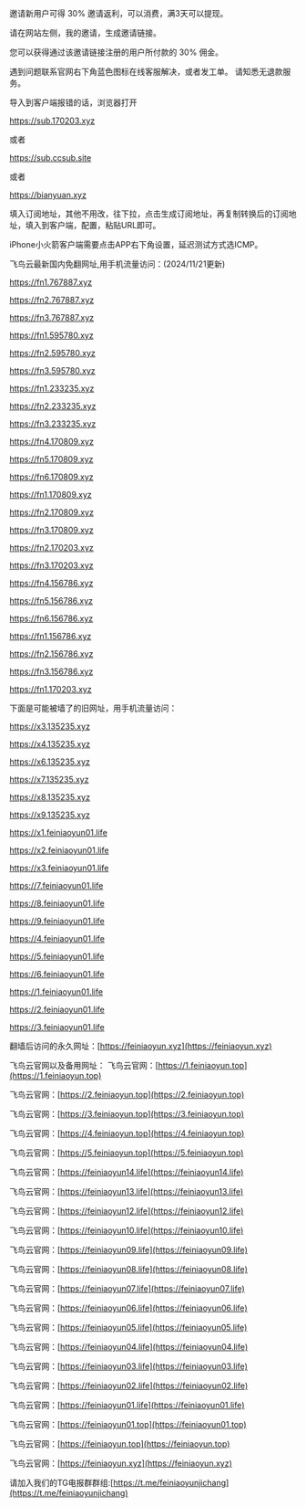 邀请新用户可得 30% 邀请返利，可以消费，满3天可以提现。

请在网站左侧，我的邀请，生成邀请链接。

您可以获得通过该邀请链接注册的用户所付款的 30% 佣金。

遇到问题联系官网右下角蓝色图标在线客服解决，或者发工单。
请知悉无退款服务。


导入到客户端报错的话，浏览器打开

https://sub.170203.xyz

或者

https://sub.ccsub.site

或者

https://bianyuan.xyz


填入订阅地址，其他不用改，往下拉，点击生成订阅地址，再复制转换后的订阅地址，填入到客户端，配置，粘贴URL即可。

iPhone小火箭客户端需要点击APP右下角设置，延迟测试方式选ICMP。


飞鸟云最新国内免翻网址,用手机流量访问：(2024/11/21更新)


https://fn1.767887.xyz

https://fn2.767887.xyz

https://fn3.767887.xyz


https://fn1.595780.xyz

https://fn2.595780.xyz

https://fn3.595780.xyz



https://fn1.233235.xyz

https://fn2.233235.xyz

https://fn3.233235.xyz

https://fn4.170809.xyz

https://fn5.170809.xyz

https://fn6.170809.xyz

https://fn1.170809.xyz

https://fn2.170809.xyz

https://fn3.170809.xyz


https://fn2.170203.xyz

https://fn3.170203.xyz

https://fn4.156786.xyz

https://fn5.156786.xyz

https://fn6.156786.xyz

https://fn1.156786.xyz

https://fn2.156786.xyz

https://fn3.156786.xyz

https://fn1.170203.xyz

下面是可能被墙了的旧网址，用手机流量访问：


https://x3.135235.xyz

https://x4.135235.xyz

https://x6.135235.xyz

https://x7.135235.xyz

https://x8.135235.xyz

https://x9.135235.xyz

https://x1.feiniaoyun01.life

https://x2.feiniaoyun01.life

https://x3.feiniaoyun01.life

https://7.feiniaoyun01.life

https://8.feiniaoyun01.life

https://9.feiniaoyun01.life


https://4.feiniaoyun01.life

https://5.feiniaoyun01.life

https://6.feiniaoyun01.life

https://1.feiniaoyun01.life

https://2.feiniaoyun01.life

https://3.feiniaoyun01.life





翻墙后访问的永久网址：[https://feiniaoyun.xyz](https://feiniaoyun.xyz)



飞鸟云官网以及备用网址：
飞鸟云官网：[https://1.feiniaoyun.top](https://1.feiniaoyun.top) 

飞鸟云官网：[https://2.feiniaoyun.top](https://2.feiniaoyun.top) 

飞鸟云官网：[https://3.feiniaoyun.top](https://3.feiniaoyun.top) 

飞鸟云官网：[https://4.feiniaoyun.top](https://4.feiniaoyun.top) 

飞鸟云官网：[https://5.feiniaoyun.top](https://5.feiniaoyun.top) 

飞鸟云官网：[https://feiniaoyun14.life](https://feiniaoyun14.life) 

飞鸟云官网：[https://feiniaoyun13.life](https://feiniaoyun13.life) 

飞鸟云官网：[https://feiniaoyun12.life](https://feiniaoyun12.life) 

飞鸟云官网：[https://feiniaoyun10.life](https://feiniaoyun10.life) 

飞鸟云官网：[https://feiniaoyun09.life](https://feiniaoyun09.life) 

飞鸟云官网：[https://feiniaoyun08.life](https://feiniaoyun08.life) 

飞鸟云官网：[https://feiniaoyun07.life](https://feiniaoyun07.life) 

飞鸟云官网：[https://feiniaoyun06.life](https://feiniaoyun06.life) 

飞鸟云官网：[https://feiniaoyun05.life](https://feiniaoyun05.life) 

飞鸟云官网：[https://feiniaoyun04.life](https://feiniaoyun04.life) 

飞鸟云官网：[https://feiniaoyun03.life](https://feiniaoyun03.life) 

飞鸟云官网：[https://feiniaoyun02.life](https://feiniaoyun02.life) 

飞鸟云官网：[https://feiniaoyun01.life](https://feiniaoyun01.life) 

飞鸟云官网：[https://feiniaoyun01.top](https://feiniaoyun01.top) 


飞鸟云官网：[https://feiniaoyun.top](https://feiniaoyun.top) 

飞鸟云官网：[https://feiniaoyun.xyz](https://feiniaoyun.xyz)



请加入我们的TG电报群群组:[https://t.me/feiniaoyunjichang](https://t.me/feiniaoyunjichang) 



